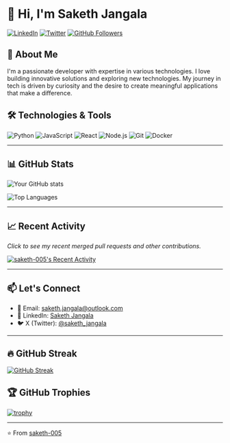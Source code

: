 # 👋 Hi, I'm Saketh Jangala

[![LinkedIn](https://img.shields.io/badge/LinkedIn-Connect-blue?style=for-the-badge&logo=linkedin)](https://www.linkedin.com/in/saketh-jangala/)
[![Twitter](https://img.shields.io/badge/Twitter-Follow-1DA1F2?style=for-the-badge&logo=x&logoColor=white)](https://x.com/saketh_jangala)
[![GitHub Followers](https://img.shields.io/github/followers/saketh-005?label=Follow&style=for-the-badge)](https://github.com/saketh-005)

## 🚀 About Me

I'm a passionate developer with expertise in various technologies. I love building innovative solutions and exploring new technologies. My journey in tech is driven by curiosity and the desire to create meaningful applications that make a difference.

## 🛠️ Technologies & Tools

![Python](https://img.shields.io/badge/Python-3776AB?style=for-the-badge&logo=python&logoColor=white)
![JavaScript](https://img.shields.io/badge/JavaScript-F7DF1E?style=for-the-badge&logo=javascript&logoColor=black)
![React](https://img.shields.io/badge/React-20232A?style=for-the-badge&logo=react&logoColor=61DAFB)
![Node.js](https://img.shields.io/badge/Node.js-43853D?style=for-the-badge&logo=node.js&logoColor=white)
![Git](https://img.shields.io/badge/Git-F05032?style=for-the-badge&logo=git&logoColor=white)
![Docker](https://img.shields.io/badge/Docker-2496ED?style=for-the-badge&logo=docker&logoColor=white)

---

## 📊 GitHub Stats

![Your GitHub stats](https://github-readme-stats.vercel.app/api?username=saketh-005&show_icons=true&theme=radical)

![Top Languages](https://github-readme-stats.vercel.app/api/top-langs/?username=saketh-005&layout=compact&theme=radical)

---

## 📈 Recent Activity

_Click to see my recent merged pull requests and other contributions._

[![saketh-005's Recent Activity](https://github-readme-activity-list.vercel.app/api?username=saketh-005&limit=5&theme=radical)](https://github.com/pulls?q=is%3Apr+author%3Asaketh-005+is%3Amerged)

---

## 📫 Let's Connect

- 📧 Email: [saketh.jangala@outlook.com](mailto:saketh.jangala@outlook.com)
- 💼 LinkedIn: [Saketh Jangala](https://www.linkedin.com/in/saketh-jangala/)
- 🐦 X (Twitter): [@saketh_jangala](https://x.com/saketh_jangala)

---

## 🔥 GitHub Streak

[![GitHub Streak](https://streak-stats.demolab.com?user=saketh-005&theme=radical)](https://git.io/streak-stats)

## 🏆 GitHub Trophies

[![trophy](https://github-profile-trophy.vercel.app/?username=saketh-005&theme=radical&row=1&margin-w=15)](https://github.com/ryo-ma/github-profile-trophy)

---

⭐️ From [saketh-005](https://github.com/saketh-005)
